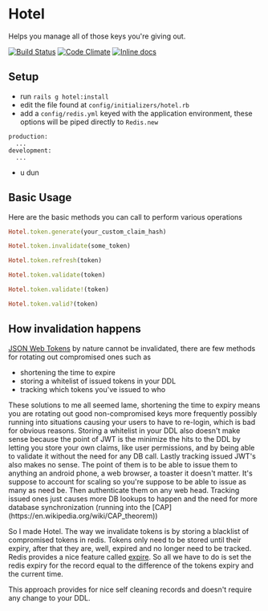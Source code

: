 Hotel
=====
Helps you manage all of those keys you're giving out.

[![Build Status](https://travis-ci.org/davidrivera/hotel.svg?branch=master)](https://travis-ci.org/davidrivera/hotel) [![Code Climate](https://codeclimate.com/github/davidrivera/hotel/badges/gpa.svg)](https://codeclimate.com/github/davidrivera/hotel) [![Inline docs](http://inch-ci.org/github/davidrivera/hotel.svg?branch=master)](http://inch-ci.org/github/davidrivera/hotel)

## Setup

 * run `rails g hotel:install`
 * edit the file found at `config/initializers/hotel.rb`
 * add a `config/redis.yml` keyed with the application environment, these options will be piped directly to `Redis.new`
```
production:
  ...
development:
  ...
```

*  u dun

## Basic Usage
Here are the basic methods you can call to perform various operations

```rb
Hotel.token.generate(your_custom_claim_hash)

Hotel.token.invalidate(some_token)

Hotel.token.refresh(token)

Hotel.token.validate(token)

Hotel.token.validate!(token)

Hotel.token.valid?(token)
```

## How invalidation happens
[JSON Web Tokens](https://jwt.io/) by nature cannot be invalidated, there are few methods
for rotating out compromised ones such as

* shortening the time to expire
* storing a whitelist of issued tokens in your DDL
* tracking which tokens you've issued to who

<rant>
These solutions to me all seemed lame, shortening the time to expiry means
you are rotating out good non-compromised keys more frequently possibly running into
situations causing your users to have to re-login, which is bad for obvious reasons.
Storing a whitelist in your DDL also doesn't make sense because the point of JWT
is the minimize the hits to the DDL by letting you store your own claims, like
user permissions, and by being able to validate it without the need for any DB call.
Lastly tracking issued JWT's also makes no sense. The point of them is to be able
to issue them to anything an android phone, a web browser, a toaster it doesn't matter.
It's suppose to account for scaling so you're suppose to be able to issue as many as need be.
Then authenticate them on any web head. Tracking issued ones just causes more DB lookups to
happen and the need for more database synchronization (running into the [CAP](https://en.wikipedia.org/wiki/CAP_theorem))
</rant>

So I made Hotel. The way we invalidate tokens is by storing a blacklist of
compromised tokens in redis. Tokens only need to be stored until their expiry,
after that they are, well, expired and no longer need to be tracked. Redis
provides a nice feature called [expire](http://redis.io/commands/expire).
So all we have to do is set the redis expiry for the record equal to the
difference of the tokens expiry and the current time.

This approach provides for nice self cleaning records and doesn't require any change
to your DDL.
